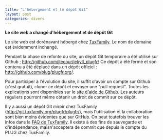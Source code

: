 ```yaml
---
title: "L'hébergement et le dépôt Git"
layout: post
categories: divers
---
```

**Le site web a changé d'hébergement et de dépôt Git**

Le site web est dorénavant hébergé chez [TuxFamily](http://tuxfamily.org/). Le nom de domaine est évidemment inchangé.

Pendant la phase de refonte du site, un dépôt Git temporaire a été utilisé sur Github ; http://github.com/jlecour/jekyll_plugfr/ Ce dépôt a été fermé et son contenu a été déplacé dans un dépôt officiel : <http://github.com/plug/plugfr.org/>.

Pour participer à l'évolution du site, il suffit d'avoir un compte sur Github (c'est gratuit), cloner ce dépôt et envoyer une "pull request". Toutes les explications sont disponibles sur le [site d'aide de Github](http://help.github.com/). Les auteurs réguliers pourront même obtenir un droit de commit sur ce dépôt.

Il y a aussi un dépôt Git miroir chez TuxFamily (<http://git.tuxfamily.org/plugfr/plugfr/>), mais l'utilisation et la collaboration sont bien moins évidentes que sur GitHub. On peut toutefois trouver les infos dans la [FAQ de TuxFamily](http://faq.tuxfamily.org/GIT/Fr). Il existe à des fins de sauvegarde et d'indépendance, maisn'acceptera de commit que depuis le compte du PLUG chez TuxFamily.